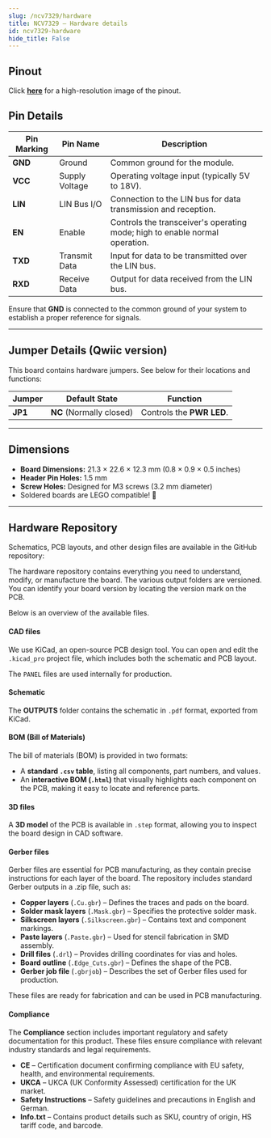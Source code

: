 ```yaml
---  
slug: /ncv7329/hardware  
title: NCV7329 – Hardware details
id: ncv7329-hardware  
hide_title: False  
---
```


## Pinout

<CenteredImage src="/img/ncv7329/pinout.png" alt="LIN Transceiver NCV7329 Breakout pinout diagram" caption="LIN Transceiver NCV7329 Breakout pinout diagram"/>

Click [**here**](/img/ncv7329/pinout.png) for a high-resolution image of the pinout.

## Pin Details

| Pin Marking | Pin Name       | Description                                                                 |
| ----------- | -------------- | --------------------------------------------------------------------------- |
| **GND**     | Ground         | Common ground for the module.                                               |
| **VCC**     | Supply Voltage | Operating voltage input (typically 5V to 18V).                              |
| **LIN**     | LIN Bus I/O    | Connection to the LIN bus for data transmission and reception.              |
| **EN**      | Enable         | Controls the transceiver's operating mode; high to enable normal operation. |
| **TXD**     | Transmit Data  | Input for data to be transmitted over the LIN bus.                          |
| **RXD**     | Receive Data   | Output for data received from the LIN bus.                                  |

<WarningBox>Ensure that **GND** is connected to the common ground of your system to establish a proper reference for signals.</WarningBox>

---

## Jumper Details (Qwiic version)

This board contains hardware jumpers. See below for their locations and functions:

<CenteredImage src="/img/ncv7329/jp1.png" alt="jp1" caption="JP1" width="600px"/>

| Jumper  | Default State            | Function                                                                                   |
| ------- | ------------------------ | ------------------------------------------------------------------------------------------ |
| **JP1** | **NC** (Normally closed) | Controls the **PWR LED**.                                                                    |

---

## Dimensions

- **Board Dimensions:** 21.3 × 22.6 × 12.3 mm (0.8 × 0.9 × 0.5 inches)
- **Header Pin Holes:** 1.5 mm  
- **Screw Holes:** Designed for M3 screws (3.2 mm diameter)  
- Soldered boards are LEGO compatible! 🧱

---

## Hardware Repository

Schematics, PCB layouts, and other design files are available in the GitHub repository:

<QuickLink 
  title="LIN Transceiver NCV7329 Breakout Hardware Design" 
  description="GitHub hardware repository for this product"
  url="https://github.com/SolderedElectronics/LIN-Transceiver-NCV7329-MASTER-breakout-hardware-design/tree/main"
  image="/img/ncv7329/333026.png" 
/>

The hardware repository contains everything you need to understand, modify, or manufacture the board. The various output folders are versioned. You can identify your board version by locating the version mark on the PCB.

Below is an overview of the available files.

#### CAD files

We use KiCad, an open-source PCB design tool. You can open and edit the `.kicad_pro` project file, which includes both the schematic and PCB layout.

The `PANEL` files are used internally for production.

#### Schematic

The **OUTPUTS** folder contains the schematic in `.pdf` format, exported from KiCad.

#### BOM (Bill of Materials)

The bill of materials (BOM) is provided in two formats:  

- A **standard `.csv` table**, listing all components, part numbers, and values.  
- An **interactive BOM (`.html`)** that visually highlights each component on the PCB, making it easy to locate and reference parts.  

#### 3D files

A **3D model** of the PCB is available in `.step` format, allowing you to inspect the board design in CAD software.

#### Gerber files

Gerber files are essential for PCB manufacturing, as they contain precise instructions for each layer of the board. The repository includes standard Gerber outputs in a .zip file, such as:  

- **Copper layers** (`.Cu.gbr`) – Defines the traces and pads on the board.  
- **Solder mask layers** (`.Mask.gbr`) – Specifies the protective solder mask.  
- **Silkscreen layers** (`.Silkscreen.gbr`) – Contains text and component markings.  
- **Paste layers** (`.Paste.gbr`) – Used for stencil fabrication in SMD assembly.  
- **Drill files** (`.drl`) – Provides drilling coordinates for vias and holes.  
- **Board outline** (`.Edge_Cuts.gbr`) – Defines the shape of the PCB.  
- **Gerber job file** (`.gbrjob`) – Describes the set of Gerber files used for production.  

These files are ready for fabrication and can be used in PCB manufacturing.

#### Compliance

The **Compliance** section includes important regulatory and safety documentation for this product. These files ensure compliance with relevant industry standards and legal requirements.

- **CE** – Certification document confirming compliance with EU safety, health, and environmental requirements.  
- **UKCA** – UKCA (UK Conformity Assessed) certification for the UK market.  
- **Safety Instructions** – Safety guidelines and precautions in English and German.  
- **Info.txt** – Contains product details such as SKU, country of origin, HS tariff code, and barcode.